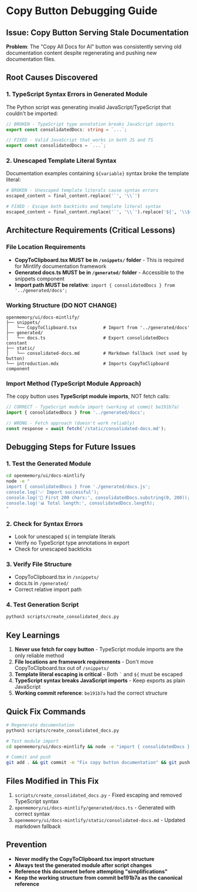 # Copy Button Debugging Guide

## Issue: Copy Button Serving Stale Documentation

**Problem**: The "Copy All Docs for AI" button was consistently serving old documentation content despite regenerating and pushing new documentation files.

## Root Causes Discovered

### 1. TypeScript Syntax Errors in Generated Module
The Python script was generating invalid JavaScript/TypeScript that couldn't be imported:

```typescript
// BROKEN - TypeScript type annotation breaks JavaScript imports
export const consolidatedDocs: string = `...`;

// FIXED - Valid JavaScript that works in both JS and TS
export const consolidatedDocs = `...`;
```

### 2. Unescaped Template Literal Syntax
Documentation examples containing `${variable}` syntax broke the template literal:

```python
# BROKEN - Unescaped template literals cause syntax errors
escaped_content = final_content.replace('`', '\\`')

# FIXED - Escape both backticks and template literal syntax
escaped_content = final_content.replace('`', '\\`').replace('${', '\\${')
```

## Architecture Requirements (Critical Lessons)

### File Location Requirements
- **CopyToClipboard.tsx MUST be in `/snippets/` folder** - This is required for Mintlify documentation framework
- **Generated docs.ts MUST be in `/generated/` folder** - Accessible to the snippets component
- **Import path MUST be relative**: `import { consolidatedDocs } from '../generated/docs';`

### Working Structure (DO NOT CHANGE)
```
openmemory/ui/docs-mintlify/
├── snippets/
│   └── CopyToClipboard.tsx          # Import from '../generated/docs'
├── generated/
│   └── docs.ts                      # Export consolidatedDocs constant
├── static/
│   └── consolidated-docs.md         # Markdown fallback (not used by button)
└── introduction.mdx                 # Imports CopyToClipboard component
```

### Import Method (TypeScript Module Approach)
The copy button uses **TypeScript module imports**, NOT fetch calls:

```typescript
// CORRECT - TypeScript module import (working at commit be191b7a)
import { consolidatedDocs } from '../generated/docs';

// WRONG - Fetch approach (doesn't work reliably)
const response = await fetch('/static/consolidated-docs.md');
```

## Debugging Steps for Future Issues

### 1. Test the Generated Module
```bash
cd openmemory/ui/docs-mintlify
node -e "
import { consolidatedDocs } from './generated/docs.js';
console.log('✅ Import successful');
console.log('📄 First 200 chars:', consolidatedDocs.substring(0, 200));
console.log('📊 Total length:', consolidatedDocs.length);
"
```

### 2. Check for Syntax Errors
- Look for unescaped `${` in template literals
- Verify no TypeScript type annotations in export
- Check for unescaped backticks

### 3. Verify File Structure
- CopyToClipboard.tsx in `/snippets/`
- docs.ts in `/generated/`
- Correct relative import path

### 4. Test Generation Script
```bash
python3 scripts/create_consolidated_docs.py
```

## Key Learnings

1. **Never use fetch for copy button** - TypeScript module imports are the only reliable method
2. **File locations are framework requirements** - Don't move CopyToClipboard.tsx out of `/snippets/`
3. **Template literal escaping is critical** - Both `` ` `` and `${` must be escaped
4. **TypeScript syntax breaks JavaScript imports** - Keep exports as plain JavaScript
5. **Working commit reference**: `be191b7a` had the correct structure

## Quick Fix Commands

```bash
# Regenerate documentation
python3 scripts/create_consolidated_docs.py

# Test module import
cd openmemory/ui/docs-mintlify && node -e "import { consolidatedDocs } from './generated/docs.js'; console.log('Works:', consolidatedDocs.length > 0);"

# Commit and push
git add . && git commit -m "Fix copy button documentation" && git push
```

## Files Modified in This Fix

1. `scripts/create_consolidated_docs.py` - Fixed escaping and removed TypeScript syntax
2. `openmemory/ui/docs-mintlify/generated/docs.ts` - Generated with correct syntax
3. `openmemory/ui/docs-mintlify/static/consolidated-docs.md` - Updated markdown fallback

## Prevention

- **Never modify the CopyToClipboard.tsx import structure**
- **Always test the generated module after script changes**
- **Reference this document before attempting "simplifications"**
- **Keep the working structure from commit be191b7a as the canonical reference**